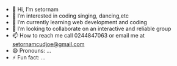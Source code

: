 - 👋 Hi, I’m setornam
- 👀 I’m interested in coding singing, dancing,etc
- 🌱 I’m currently learning web development and coding
- 💞️ I’m looking to collaborate on an interactive and reliable group
- 📫 How to reach me call 0244847063 or email me at setornamcudjoe@gmail.com
- 😄 Pronouns: ...
- ⚡ Fun fact: ...

<!---
angel is a ✨ special ✨ repository because its `README.md` (this file) appears on your GitHub profile.
You can click the Preview link to take a look at your changes.
--->
